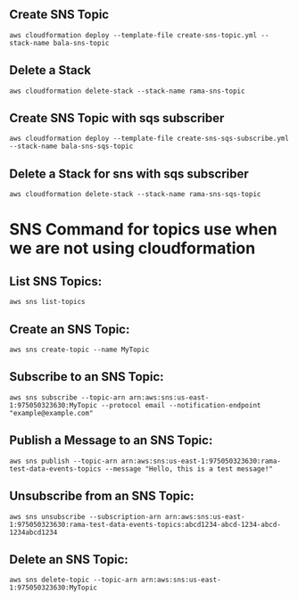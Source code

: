 ## Create SNS Topic

    aws cloudformation deploy --template-file create-sns-topic.yml --stack-name bala-sns-topic 

## Delete a Stack

    aws cloudformation delete-stack --stack-name rama-sns-topic 

## Create SNS Topic with sqs subscriber

    aws cloudformation deploy --template-file create-sns-sqs-subscribe.yml --stack-name bala-sns-sqs-topic 

## Delete a Stack for sns with sqs subscriber

    aws cloudformation delete-stack --stack-name rama-sns-sqs-topic

# SNS Command for topics use when we are not using cloudformation

## List SNS Topics:
    aws sns list-topics

## Create an SNS Topic:
    aws sns create-topic --name MyTopic

## Subscribe to an SNS Topic:
    aws sns subscribe --topic-arn arn:aws:sns:us-east-1:975050323630:MyTopic --protocol email --notification-endpoint "example@example.com"

## Publish a Message to an SNS Topic:
    aws sns publish --topic-arn arn:aws:sns:us-east-1:975050323630:rama-test-data-events-topics --message "Hello, this is a test message!"

## Unsubscribe from an SNS Topic:
    aws sns unsubscribe --subscription-arn arn:aws:sns:us-east-1:975050323630:rama-test-data-events-topics:abcd1234-abcd-1234-abcd-1234abcd1234

## Delete an SNS Topic:
    aws sns delete-topic --topic-arn arn:aws:sns:us-east-1:975050323630:MyTopic
